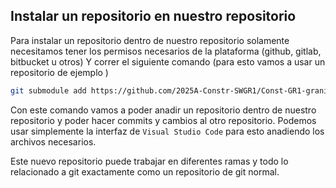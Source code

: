 ## Instalar un repositorio en nuestro repositorio

Para instalar un repositorio dentro de nuestro repositorio solamente necesitamos tener los permisos necesarios de la plataforma (github, gitlab, bitbucket u otros) Y correr el siguiente comando (para esto vamos a usar un repositorio de ejemplo )

```bash
git submodule add https://github.com/2025A-Constr-SWGR1/Const-GR1-granizo-ayala-dylan-jhossue.git submodulos
```

Con este comando vamos a poder anadir un repositorio dentro de nuestro repositorio y poder hacer commits y cambios al otro repositorio. Podemos usar simplemente la interfaz de `Visual Studio Code` para esto anadiendo los archivos necesarios.

Este nuevo repositorio puede trabajar en diferentes ramas y todo lo relacionado a git exactamente como un repositorio de git normal.